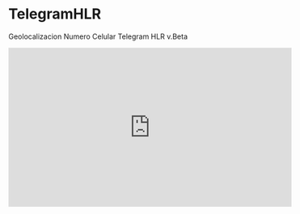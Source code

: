 # TelegramHLR
Geolocalizacion Numero Celular Telegram HLR v.Beta


<iframe width="560" height="315" src="https://www.youtube.com/embed/RSaAwwBIZLg?si=dEp_Ps1w5L14ds_C" title="YouTube video player" frameborder="0" allow="accelerometer; autoplay; clipboard-write; encrypted-media; gyroscope; picture-in-picture; web-share" referrerpolicy="strict-origin-when-cross-origin" allowfullscreen></iframe>
